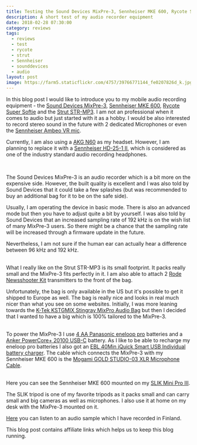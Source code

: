 ```yaml
---
title: Testing the Sound Devices MixPre-3, Sennheiser MKE 600, Rycote Super Softie and Strut STR-MP3
description: A short test of my audio recorder equipment
date: 2018-02-28 07:30:00
category: reviews
tags:
  - reviews
  - test
  - rycote
  - strut
  - Sennheiser
  - sounddevices
  - audio
layout: post
image: https://farm5.staticflickr.com/4757/39766771144_fe0207826d_k.jpg
---
```


In this blog post I would like to introduce you to my mobile audio recording equipment - the <a href="http://amzn.to/2BPlHgO" rel="nofollow">Sound Devices MixPre-3</a>, <a href="http://amzn.to/2FthLSA" rel="nofollow">
Sennheiser MKE 600</a>, <a href="http://amzn.to/2EPLurN" rel="nofollow">
Rycote Super Softie</a> and the <a rel="nofollow"  href="https://www.bhphotovideo.com/c/product/1345021-REG/strut_str_mp3_custom_fit_field_case.html/BI/19674/KBID/12320/kw/STRMP3/DFF/d10-v2-t1-xSTRMP3" target="_blank">Strut STR-MP3</a>. I am not an professional when it comes to audio but just started with it as a hobby. I would be also interested to record stereo sound in the future with 2 dedicated Microphones or even the <a rel="nofollow" href="http://amzn.to/2CJpVmU">Sennheiser Ambeo VR mic</a>.

Currently, I am also using a <a href="http://amzn.to/2CICizM" rel="nofollow">
AKG N60</a> as my headset. However, I am planning to replace it with a <a href="http://amzn.to/2GKjiDn" rel="nofollow">
Sennheiser HD-25-1 II</a>, which is considered as one of the industry standard audio recording headphones.

<amp-img src="https://farm5.staticflickr.com/4757/39766771144_fe0207826d_k.jpg" layout="responsive" width="2048" height="1356" alt="MixPre-3, Sennheiser MKE 600, Rycote Super Softie, Strut STR-MP3 review test"></amp-img>
<br>
<!--more-->

The Sound Devices MixPre-3 is an audio recorder which is a bit more on the expensive side. However, the built quality is excellent and I was also told by Sound Devices that it could take a few splashes (but was recommended to buy an additional bag for it to be on the safe side).

Usually, I am operating the device in basic mode. There is also an advanced mode but then you have to adjust quite a bit by yourself. I was also told by Sound Devices that an increased sampling rate of 192 kHz is on the wish list of many MixPre-3 users. So there might be a chance that the sampling rate will be increased through a firmware update in the future.

Nevertheless, I am not sure if the human ear can actually hear a difference between 96 kHz and 192 kHz.

<amp-img src="https://farm5.staticflickr.com/4649/40434133382_0ede0a9ef4_k.jpg" layout="responsive" width="2048" height="1356" alt="MixPre-3, Sennheiser MKE 600, Rycote Super Softie, Strut STR-MP3 review test"></amp-img>
<br>
What I really like on the Strut STR-MP3 is its small footprint. It packs really small and the MixPre-3 fits perfectly in it. I am also able to attach 2 <a href="http://amzn.to/2HLk9Vu">Rode Newsshooter Kit</a> transmitters to the front of the bag.

Unfortunately, the bag is only available in the US but it's possible to get it shipped to Europe as well. The bag is really nice and looks in real much nicer than what you see on some websites. Initially, I was more leaning towards the <a href="https://www.bhphotovideo.com/c/product/1371251-REG/k_tek_kstgmix_stingray_mixpro_bag_for.html/BI/19674/KBID/12320/kw/KTKSTGMIX/DFF/d10-v2-t1-xKTKSTGMIX" target="_blank" rel="nofollow">K-Tek KSTGMIX Stingray MixPro Audio Bag</a> but then I decided that I wanted to have a big which is 100% tailored to the MixPre-3.

<amp-img src="https://farm5.staticflickr.com/4666/39581486765_cf7a05dc67_k.jpg" layout="responsive" width="2048" height="1368" alt="MixPre-3, Sennheiser MKE 600, Rycote Super Softie, Strut STR-MP3 review test"></amp-img>
<br>
To power the MixPre-3 I use <a rel="nofollow" href="http://amzn.to/2FvBIs9">4 AA Panasonic eneloop pro</a> batteries and a <a rel="nofollow" href="http://amzn.to/2HKFH4Q">Anker PowerCore+ 20100 USB-C</a> battery. As I like to be able to recharge my eneloop pro batteries I also got an <a rel="nofollow" href="http://amzn.to/2F5Gu1A">EBL 40Min iQuick Smart USB Individual battery charger</a>. The cable which connects the MixPre-3 with my Sennheiser MKE 600 is the <a rel="nofollow" href="http://amzn.to/2HKNz6o">Mogami GOLD STUDIO-03 XLR Microphone Cable</a>.

<amp-img src="https://farm5.staticflickr.com/4657/40434136592_4228f5fd25_k.jpg" layout="responsive" width="2048" height="1368" alt="MixPre-3, Sennheiser MKE 600, Rycote Super Softie, Strut STR-MP3 review test"></amp-img>
<br>
Here you can see the Sennheiser MKE 600 mounted on my <a rel="nofollow" href="http://amzn.to/2FuHJFx">SLIK Mini Pro III</a>.

The SLIK tripod is one of my favorite tripods as it packs small and can carry small and big cameras as well as microphones. I also use it at home on my desk with the MixPre-3 mounted on it.

<a href="http://www.hikeventures.com/children_playing_ice_finland/">Here</a> you can listen to an audio sample which I have recorded in Finland.

This blog post contains affiliate links which helps us to keep this blog running.
